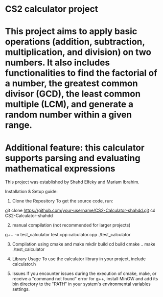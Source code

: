 # CS2 calculator project
# This project aims to apply basic operations (addition, subtraction, multiplication, and division) on two numbers. It also includes functionalities to find the factorial of a number, the greatest common divisor (GCD), the least common multiple (LCM), and generate a random number within a given range.
# Additional feature: this calculator supports parsing and evaluating mathematical expressions 

This project was established by Shahd Elfeky and Mariam Ibrahim. 

Installation & Setup guide:

1. Clone the Repository
To get the source code, run:

git clone https://github.com/your-username/CS2-Calculator-shahdd.git
cd CS2-Calculator-shahdd

2. manual compilation (not recommended for larger projects)
 
g++ -o test_calculator test.cpp calculator.cpp
./test_calculator

3. Compilation using cmake and make
mkdir build
cd build
cmake ..
make
./test_calculator

4. Library Usage
To use the calculator library in your project, include calculator.h

5. Issues
If you encounter issues during the execution of cmake, make, or receive a "command not found" error for g++, install MinGW and add its bin directory to the "PATH" in your system's environmental variables settings.

